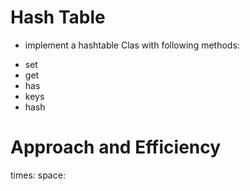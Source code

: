 # Hash Table
- implement a hashtable Clas with following methods:

* set
* get
* has
* keys
* hash

# Approach and Efficiency

times:
space: